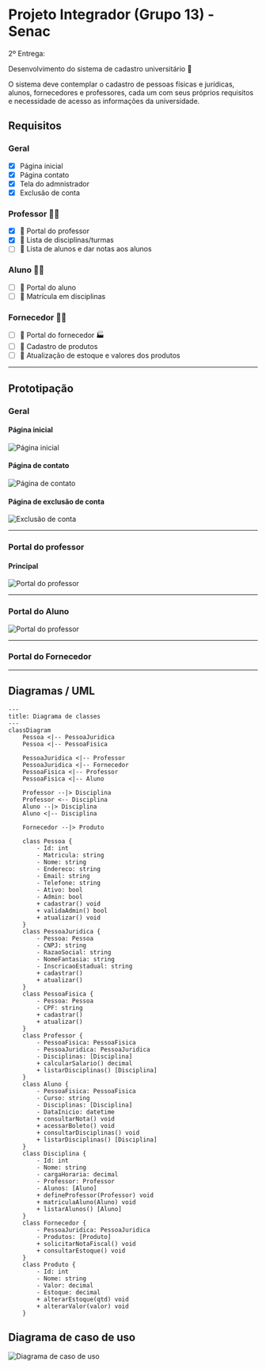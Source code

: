
# Projeto Integrador (Grupo 13) - Senac

2º Entrega:

Desenvolvimento do sistema de cadastro universitário 🏫

O sistema deve contemplar o cadastro de pessoas físicas e jurídicas, alunos, 
fornecedores e professores, cada um com seus próprios requisitos e necessidade de 
acesso as informações da universidade.

## Requisitos 

### Geral
- [x] Página inicial
- [x] Página contato
- [x] Tela do admnistrador
- [x] Exclusão de conta
  
### Professor 👩‍🔬
- [x] 🔹 Portal do professor
- [x] 🔹 Lista de disciplinas/turmas
- [ ] 🔹 Lista de alunos e dar notas aos alunos

### Aluno 🧑‍🎓
- [ ] 🔹 Portal do aluno 
- [ ] 🔹 Matrícula em disciplinas
  
### Fornecedor 👨‍💼
- [ ] 🔹 Portal do fornecedor 🏭
- [ ] 🔹 Cadastro de produtos
- [ ] 🔹 Atualização de estoque e valores dos produtos

---
## Prototipação

### Geral
#### Página inicial
![Página inicial](documentacao/prototipos/prototipo-pagina-inicial.png)

#### Página de contato
![Página de contato](documentacao/prototipos/prototipo-fale-conosco.jpg)

#### Página de exclusão de conta
![Exclusão de conta](documentacao/prototipos/prototipo-exclusao.jpg)

---
### Portal do professor
#### Principal
![Portal do professor](documentacao/prototipos/prototipo-portal-do-professor.jpg)

---

### Portal do Aluno
![Portal do professor](documentacao/prototipos/prototipo-portal-do-aluno.jpg)

---
### Portal do Fornecedor
---
## Diagramas / UML

```mermaid
---
title: Diagrama de classes
---
classDiagram
    Pessoa <|-- PessoaJuridica
    Pessoa <|-- PessoaFisica

    PessoaJuridica <|-- Professor
    PessoaJuridica <|-- Fornecedor
    PessoaFisica <|-- Professor
    PessoaFisica <|-- Aluno

    Professor --|> Disciplina
    Professor <-- Disciplina
    Aluno --|> Disciplina
    Aluno <|-- Disciplina

    Fornecedor --|> Produto
    
    class Pessoa {
        - Id: int
        - Matricula: string
        - Nome: string
        - Endereco: string
        - Email: string
        - Telefone: string
        - Ativo: bool
        - Admin: bool
        + cadastrar() void
        + validaAdmin() bool
        + atualizar() void
    }
    class PessoaJuridica {
        - Pessoa: Pessoa
        - CNPJ: string
        - RazaoSocial: string
        - NomeFantasia: string
        - InscricaoEstadual: string
        + cadastrar()
        + atualizar()
    }
    class PessoaFisica {
        - Pessoa: Pessoa
        - CPF: string
        + cadastrar()
        + atualizar()
    }
    class Professor {
        - PessoaFisica: PessoaFisica
        - PessoaJuridica: PessoaJuridica
        - Disciplinas: [Disciplina]
        + calcularSalario() decimal
        + listarDisciplinas() [Disciplina]
    }
    class Aluno {
        - PessoaFisica: PessoaFisica
        - Curso: string
        - Disciplinas: [Disciplina]
        - DataInicio: datetime
        + consultarNota() void
        + acessarBoleto() void
        + consultarDisciplinas() void
        + listarDisciplinas() [Disciplina]
    }
    class Disciplina {
        - Id: int
        - Nome: string
        - cargaHoraria: decimal
        - Professor: Professor
        - Alunos: [Aluno]
        + defineProfessor(Professor) void
        + matriculaAluno(Aluno) void
        + listarAlunos() [Aluno]
    }
    class Fornecedor {
        - PessoaJuridica: PessoaJuridica
        - Produtos: [Produto]
        + solicitarNotaFiscal() void
        + consultarEstoque() void
    }
    class Produto {
        - Id: int
        - Nome: string
        - Valor: decimal
        - Estoque: decimal
        + alterarEstoque(qtd) void
        + alterarValor(valor) void
    }
```

## Diagrama de caso de uso
![Diagrama de caso de uso](documentacao/diagramas/diagrama_de_caso_de_uso.png "Diagrama de caso de uso")
